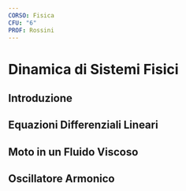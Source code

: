 ```yaml
---
CORSO: Fisica
CFU: "6"
PROF: Rossini
---
```

# Dinamica di Sistemi Fisici
## Introduzione
## Equazioni Differenziali Lineari
## Moto in un Fluido Viscoso
## Oscillatore Armonico
